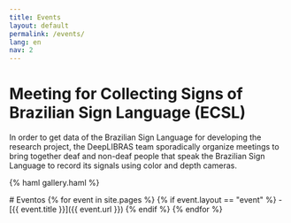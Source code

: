 ```yaml
---
title: Events
layout: default
permalink: /events/
lang: en
nav: 2
---
```

# Meeting for Collecting Signs of Brazilian Sign Language (ECSL)
In order to get data of the Brazilian Sign Language for developing the research project, the DeepLIBRAS team sporadically organize meetings to bring together deaf and non-deaf people that speak the Brazilian Sign Language to record its signals using color and depth cameras.

{% haml gallery.haml %}

<div class="session list events" markdown="1">
# Eventos
{% for event in site.pages %}
{% if event.layout == "event" %}
- [{{ event.title }}]({{ event.url }})
{% endif %}
{% endfor %}
</div>

